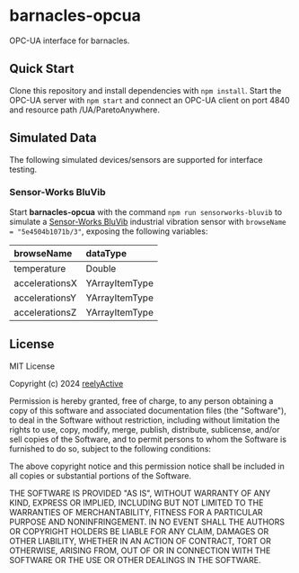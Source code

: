 barnacles-opcua
===============

OPC-UA interface for barnacles.


Quick Start
-----------

Clone this repository and install dependencies with `npm install`.  Start the OPC-UA server with `npm start` and connect an OPC-UA client on port 4840 and resource path /UA/ParetoAnywhere.


Simulated Data
--------------

The following simulated devices/sensors are supported for interface testing.

### Sensor-Works BluVib

Start __barnacles-opcua__ with the command `npm run sensorworks-bluvib` to simulate a [Sensor-Works BluVib](https://www.sensor-works.com/products/) industrial vibration sensor with `browseName = "5e4504b1071b/3"`, exposing the following variables:

| browseName     | dataType       |
|:---------------|:---------------|
| temperature    | Double         |
| accelerationsX | YArrayItemType |
| accelerationsY | YArrayItemType |
| accelerationsZ | YArrayItemType |


License
-------

MIT License

Copyright (c) 2024 [reelyActive](https://www.reelyactive.com)

Permission is hereby granted, free of charge, to any person obtaining a copy of this software and associated documentation files (the "Software"), to deal in the Software without restriction, including without limitation the rights to use, copy, modify, merge, publish, distribute, sublicense, and/or sell copies of the Software, and to permit persons to whom the Software is furnished to do so, subject to the following conditions:

The above copyright notice and this permission notice shall be included in all copies or substantial portions of the Software.

THE SOFTWARE IS PROVIDED "AS IS", WITHOUT WARRANTY OF ANY KIND, EXPRESS OR 
IMPLIED, INCLUDING BUT NOT LIMITED TO THE WARRANTIES OF MERCHANTABILITY, 
FITNESS FOR A PARTICULAR PURPOSE AND NONINFRINGEMENT. IN NO EVENT SHALL THE 
AUTHORS OR COPYRIGHT HOLDERS BE LIABLE FOR ANY CLAIM, DAMAGES OR OTHER 
LIABILITY, WHETHER IN AN ACTION OF CONTRACT, TORT OR OTHERWISE, ARISING FROM, 
OUT OF OR IN CONNECTION WITH THE SOFTWARE OR THE USE OR OTHER DEALINGS IN 
THE SOFTWARE.